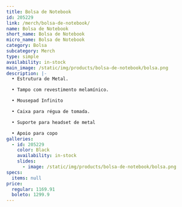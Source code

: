 ```yaml
---
title: Bolsa de Notebook
id: 205229
link: /merch/bolsa-de-notebook/
name: Bolsa de Notebook
short_name: Bolsa de Notebook
micro_name: Bolsa de Notebook
category: Bolsa
subcategory: Merch
type: simple
availability: in-stock
main_image: /static/img/products/bolsa-de-notebook/bolsa.png
description: |-
  • Estrutura de Metal.

  • Tampo com revestimento melamínico.

  • Mousepad Infinito

  • Caixa para régua de tomada.

  • Suporte para headset de metal

  • Apoio para copo
galleries:
  - id: 205229
    color: Black
    availability: in-stock
    slides:
      - image: /static/img/products/bolsa-de-notebook/bolsa.png
specs:
  items: null
price:
  regular: 1169.91
  boleto: 1299.9
---
```

